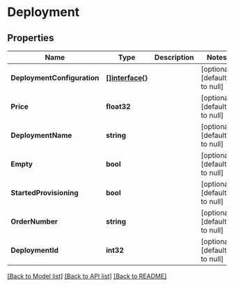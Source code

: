 # Deployment

## Properties
Name | Type | Description | Notes
------------ | ------------- | ------------- | -------------
**DeploymentConfiguration** | [**[]interface{}**](interface{}.md) |  | [optional] [default to null]
**Price** | **float32** |  | [optional] [default to null]
**DeploymentName** | **string** |  | [optional] [default to null]
**Empty** | **bool** |  | [optional] [default to null]
**StartedProvisioning** | **bool** |  | [optional] [default to null]
**OrderNumber** | **string** |  | [optional] [default to null]
**DeploymentId** | **int32** |  | [optional] [default to null]

[[Back to Model list]](../README.md#documentation-for-models) [[Back to API list]](../README.md#documentation-for-api-endpoints) [[Back to README]](../README.md)


